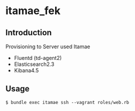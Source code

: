 # itamae_fek
## Introduction
Provisioning to Server used Itamae

- Fluentd (td-agent2)
- Elasticsearch2.3
- Kibana4.5

## Usage
```
$ bundle exec itamae ssh --vagrant roles/web.rb
```
